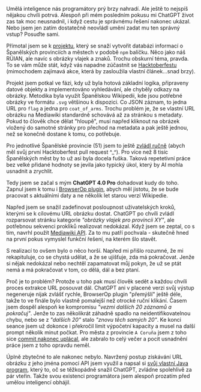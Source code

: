 Umělá inteligence nás programátory prý brzy nahradí. Ale ještě to nejspíš nějakou chvíli potrvá. Alespoň při mém posledním pokusu mi ChatGPT život zas tak moc neusnadnil, i když cestu je správnému řešení nakonec ukázal. Nebo jsem jen zatím dostatečně neovládl umění zadat mu ten správný vstup? Posuďte sami.

Přímotal jsem se k [projektu](https://github.com/ByMykel/spanish-cities), který se snaží vytvořit databázi informací o Španělských provinciích a městech v podobě `npm` balíčku. Něco jako náš RÚIAN, ale navíc s obrázky vlajek a znaků. Trochu obskurní téma, pravda. To se vám může stát, když vás napadne zúčastnit se [Hacktoberfestu](https://hacktoberfest.com/) (mimochodem zajímavá akce, která by zasloužila vlastní článek...snad brzy).

Projekt jsem potkal ve fázi, kdy už byla hotová základní logika, připraveny datové objekty a implementováno vyhledávání, ale chyběly odkazy na obrázky. Metodika byla využít Španělskou Wikipedii, kde jsou potřebné obrázky ve formátu `.svg` většinou k dispozici. Co JSON záznam, to jedna URL pro `flag` a jedna pro `coat_of_arms`. Trochu problém je, že se vlastní URL obrázku na Mediawiki standardně schovává až za stránkou s metadaty. Pokud to člověk chce dělat "hloupě", musí napřed kliknout na obrázek vložený do samotné stránky pro přechod na metadata a pak ještě jednou, než se konečně dostane k tomu, co potřebuje.
  
Pro jednotlivé Španělské provincie (51) jsem to ještě [zvládl ručně](https://github.com/ByMykel/spanish-cities/pull/77) (abych měl svůj první Hacktoberfest pull request ^_^). Pro více než 8 tisíc Španělských měst by to už asi byla docela fuška. Taková repetetivní práce bez velké přidané hodnoty se jevila jako typický úkol, který by AI mohla usnadnit a zrychlit. 
  
Tedy jsem se začal s mým **ChatGPT 4.0 Pro** dohadovat kudy do toho. Zapnul jsem k tomu i [BrowserOp plugin](https://www.whatplugin.ai/plugins/browserop), abych měl jistotu, že se bude pracovat s aktuálními daty a ne několik let starou verzí Wikipedie.

Napřed jsem se snažil zadefinovat posloupnost uživatelských kroků, kterými se k cílovému URL obrázku dostat. ChatGPT po chvíli zvládl rozparsovat stránku kategorie _"obrázky vlajek pro provincii XY"_, ale potřebnou sekvenci prokliků realizovat nedokázal. Když jsem se zeptal, co s tím, navrhl použít [Mediawiki API](https://www.mediawiki.org/wiki/API:Imageinfo). Za to mu patří pochvala - skutečně hned na první pokus vymyslel funkční řešení, na kterém šlo stavět.

S realizací to ovšem bylo o něco horší. Napřed mi přišlo rozumné, že mi rekapituluje, co se chystá udělat, a že se ujišťuje, zda má pokračovat. Jenže si nějak nedokázal nebo nechtěl zapamatovat můj pokyn, že už se ptát nemá a má pokračovat v tom, co dělá, dál a bez ptaní.

Proč je to problém? Protože u toho pak musí člověk sedět a každou chvíli proces extrakce URL posouvat dál. ChatGPT ani v placené verzi svůj výstup negeneruje nijak zvlášť rychle, BrowserOp plugin "přemýšlí" ještě déle, takže to ve finále bylo vlastně pomalejší než otrocké ruční klikání. Časem jsem dospěl alespoň ke kompromisu _"vezmi dalších 20 záznamů a pokračuj"_. Jenže to zas několikrát záhadně spadlo na neidentifikovatelnou chybu, nebo se z _"dalších 20"_ stalo _"znovu těch samých 20"_. Ke konci seance jsem už dokonce i překročil limit výpočetní kapacity a musel na další prompt několik minut počkat. Pro města z provincie `A Coruña` jsem z toho sice [commit nakonec uplácal](https://github.com/ByMykel/spanish-cities/pull/78), ale zabralo to celý večer a pocit usnadnění práce jsem z toho opravdu neměl.

Úplně zbytečné to ale nakonec nebylo. Navržený postup získávání URL obrázku z jeho jména pomocí API jsem využil a napsal si [svůj vlastní Java program](https://github.com/AloisSeckar/wiki-image-crawler), který to, oč se těžkopádně snažil ChatGPT, zvládne spolehlivě za pár vteřin. Takže svou existenci programátora jsem alespoň prozatím před umělou inteligencí obhájil.
